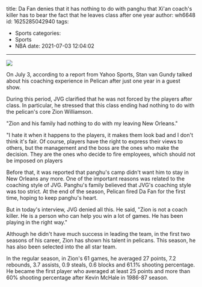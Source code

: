 title: Da Fan denies that it has nothing to do with panghu that Xi'an coach's killer has to bear the fact that he leaves class after one year
author: wh6648
id: 1625285042940
tags: 
- Sports
categories: 
- Sports
- NBA
date: 2021-07-03 12:04:02
---
![](https://p6.itc.cn/q_70/images01/20210703/db4c577705ea482fb07789a4fd1c35fa.jpeg)


On July 3, according to a report from Yahoo Sports, Stan van Gundy talked about his coaching experience in Pelican after just one year in a guest show.

During this period, JVG clarified that he was not forced by the players after class. In particular, he stressed that this class ending had nothing to do with the pelican's core Zion Williamson.

"Zion and his family had nothing to do with my leaving New Orleans."

"I hate it when it happens to the players, it makes them look bad and I don't think it's fair. Of course, players have the right to express their views to others, but the management and the boss are the ones who make the decision. They are the ones who decide to fire employees, which should not be imposed on players

Before that, it was reported that panghu's camp didn't want him to stay in New Orleans any more. One of the important reasons was related to the coaching style of JVG. Panghu's family believed that JVG's coaching style was too strict. At the end of the season, Pelican fired Da Fan for the first time, hoping to keep panghu's heart.

But in today's interview, JVG denied all this. He said, "Zion is not a coach killer. He is a person who can help you win a lot of games. He has been playing in the right way."

Although he didn't have much success in leading the team, in the first two seasons of his career, Zion has shown his talent in pelicans. This season, he has also been selected into the all star team.

In the regular season, in Zion's 61 games, he averaged 27 points, 7.2 rebounds, 3.7 assists, 0.9 steals, 0.6 blocks and 61.1% shooting percentage. He became the first player who averaged at least 25 points and more than 60% shooting percentage after Kevin McHale in 1986-87 season.

